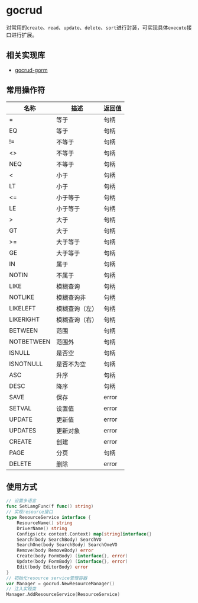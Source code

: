 # gocrud

对常用的`create`、`read`、`update`、`delete`、`sort`进行封装，可实现具体`execute`接口进行扩展。

## 相关实现库

- [gocrud-gorm](https://github.com/kordar/gocrud-gorm)

## 常用操作符

| 名称   | 描述      | 返回值   |
|------|---------|-------|
| =    | 等于      | 句柄    |
| EQ   | 等于      | 句柄    |
| !=   | 不等于     | 句柄    |
| <>   | 不等于     | 句柄    |
| NEQ  | 不等于     | 句柄    |
| <    | 小于      | 句柄    |
| LT   | 小于      | 句柄    |
| <=   | 小于等于    | 句柄    |
| LE   | 小于等于    | 句柄    |
| &gt; | 大于      | 句柄    |
| GT   | 大于      | 句柄    |
| &gt;=   | 大于等于    | 句柄    |
| GE   | 大于等于    | 句柄    |
| IN   | 属于      | 句柄    |
| NOTIN   | 不属于     | 句柄    |
| LIKE   | 模糊查询    | 句柄    |
| NOTLIKE   | 模糊查询非   | 句柄    |
| LIKELEFT   | 模糊查询（左） | 句柄    |
| LIKERIGHT   | 模糊查询（右） | 句柄    |
| BETWEEN   | 范围      | 句柄    |
| NOTBETWEEN   | 范围外     | 句柄    |
| ISNULL   | 是否空     | 句柄    |
| ISNOTNULL   | 是否不为空   | 句柄    |
| ASC   | 升序      | 句柄    |
| DESC   | 降序      | 句柄    |
| SAVE   | 保存      | error |
| SETVAL   | 设置值     | error |
| UPDATE   | 更新值     | error |
| UPDATES   | 更新对象    | error |
| CREATE   | 创建      | error |
| PAGE   | 分页      | 句柄    |
| DELETE   | 删除      | error |

## 使用方式

```go
// 设置多语言
func SetLangFunc(f func() string)
// 实现resource接口
type ResourceService interface {
    ResourceName() string
    DriverName() string
    Configs(ctx context.Context) map[string]interface{}
    Search(body SearchBody) SearchVO
    SearchOne(body SearchBody) SearchOneVO
    Remove(body RemoveBody) error
    Create(body FormBody) (interface{}, error)
    Update(body FormBody) (interface{}, error)
    Edit(body EditorBody) error
}
// 初始化resource service管理容器
var Manager = gocrud.NewResourceManager()
// 注入实现类
Manager.AddResourceService(ResourceService)
```
